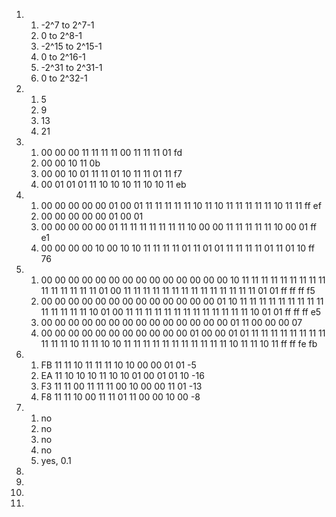 
1. 1. -2^7 to 2^7-1
   2. 0 to 2^8-1
   3. -2^15 to 2^15-1
   4. 0 to 2^16-1
   5. -2^31 to 2^31-1
   6. 0 to 2^32-1
2. 1. 5
   2. 9
   3. 13
   4. 21
3. 1. 00 00 00 11
      11 11 11 00
      11 11 11 01
      fd
   2. 00 00 10 11
      0b
   3. 00 00 10 01
      11 11 01 10
      11 11 01 11
      f7
   4. 00 01 01 01
      11 10 10 10
      11 10 10 11
      eb
4. 1. 00 00 00 00  00 01 00 01
      11 11 11 11  11 10 11 10
      11 11 11 11  11 10 11 11
      ff ef
   2. 00 00 00 00  00 01 00 01
   3. 00 00 00 00  00 01 11 11
      11 11 11 11  11 10 00 00
      11 11 11 11  11 10 00 01
      ff e1
   4. 00 00 00 00  10 00 10 10
      11 11 11 11  01 11 01 01
      11 11 11 11  01 11 01 10
      ff 76
5. 1. 00 00 00 00  00 00 00 00  00 00 00 00  00 00 10 11
      11 11 11 11  11 11 11 11  11 11 11 11  11 11 01 00
      11 11 11 11  11 11 11 11  11 11 11 11  11 11 01 01
      ff ff ff f5
   2. 00 00 00 00  00 00 00 00  00 00 00 00  00 01 10 11
      11 11 11 11  11 11 11 11  11 11 11 11  11 10 01 00
      11 11 11 11  11 11 11 11  11 11 11 11  11 10 01 01
      ff ff ff e5
   3. 00 00 00 00  00 00 00 00  00 00 00 00  00 00 01 11
      00 00 00 07
   4. 00 00 00 00  00 00 00 00  00 00 00 01  00 00 01 01
      11 11 11 11  11 11 11 11  11 11 11 10  11 11 10 10
      11 11 11 11  11 11 11 11  11 11 11 10  11 11 10 11
      ff ff fe fb
6. 1. FB
      11 11 10 11
      11 11 10 10
      00 00 01 01
      -5
   2. EA
      11 10 10 10
      11 10 10 01
      00 01 01 10
      -16
   3. F3
      11 11 00 11
      11 11 00 10
      00 00 11 01
      -13
   4. F8
      11 11 10 00
      11 11 01 11
      00 00 10 00
      -8
7. 1. no
   2. no
   3. no
   4. no
   5. yes, 0.1
8. 
9.
10.
11. 
